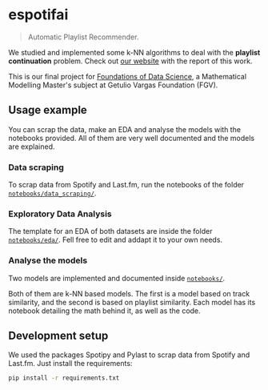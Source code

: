 # espotifai
> Automatic Playlist Recommender.

We studied and implemented some k-NN algorithms to deal with the **playlist continuation** problem. Check out [our website](https://lucasresck.github.io/espotifai/) with the report of this work.

This is our final project for [Foundations of Data Science](https://emap.fgv.br/disciplina/mestrado/fundamentos-de-ciencia-de-dados), a Mathematical Modelling Master's subject at Getulio Vargas Foundation (FGV).

## Usage example

You can scrap the data, make an EDA and analyse the models with the notebooks provided. All of them are very well documented and the models are explained.

### Data scraping

To scrap data from Spotify and Last.fm, run the notebooks of the folder [`notebooks/data_scraping/`](https://github.com/lucasresck/espotifai/tree/master/notebooks/data_scraping).

### Exploratory Data Analysis

The template for an EDA of both datasets are inside the folder [`notebooks/eda/`](https://github.com/lucasresck/espotifai/tree/master/notebooks/eda). Fell free to edit and addapt it to your own needs.

### Analyse the models

Two models are implemented and documented inside [`notebooks/`](https://github.com/lucasresck/espotifai/tree/master/notebooks).

Both of them are k-NN based models. The first is a model based on track similarity, and the second is based on playlist similarity. Each model has its notebook detailing the math behind it, as well as the code.

## Development setup

We used the packages Spotipy and Pylast to scrap data from Spotify and Last.fm. Just install the requirements:

```sh
pip install -r requirements.txt
```
